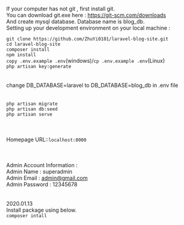 
If your computer has not git , first install git.<br>
You can download git.exe here : https://git-scm.com/downloads<br>
And create mysql database. Database name is blog_db.<br>
Setting up your development environment on your local machine :<br>


`git clone https://github.com/ZhuYi0101/laravel-blog-site.git`<br>
`cd laravel-blog-site`<br>
`composer install`<br>
`npm install`<br>
`copy .env.example .env`(windows)/`cp .env.example .env`(Linux)<br>
`php artisan key:generate`<br>
<br>
<br>
change DB_DATABASE=laravel to DB_DATABASE=blog_db in .env file<br>
<br>
<br>
`php artisan migrate`<br>
`php artisan db:seed`<br>
`php artisan serve`<br>
<br>
<br>
<br>
Homepage URL::`localhost:8000`<br>
<br>
<br>
<br>
Admin Account Information : <br>
	                    Admin Name : superadmin<br>
	                    Admin Email : admin@gmail.com<br>
	                    Admin Password : 12345678<br>
                        <br><br>
2020.01.13<br>
Install package using below.<br>
`composer intall`
